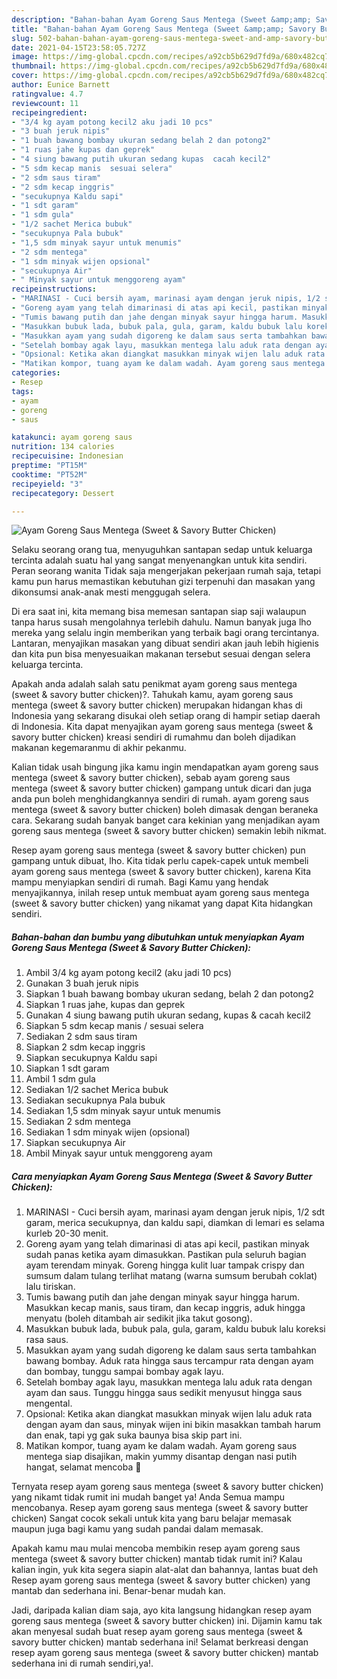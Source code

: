 ```yaml
---
description: "Bahan-bahan Ayam Goreng Saus Mentega (Sweet &amp;amp; Savory Butter Chicken) yang nikmat Untuk Jualan"
title: "Bahan-bahan Ayam Goreng Saus Mentega (Sweet &amp;amp; Savory Butter Chicken) yang nikmat Untuk Jualan"
slug: 502-bahan-bahan-ayam-goreng-saus-mentega-sweet-and-amp-savory-butter-chicken-yang-nikmat-untuk-jualan
date: 2021-04-15T23:58:05.727Z
image: https://img-global.cpcdn.com/recipes/a92cb5b629d7fd9a/680x482cq70/ayam-goreng-saus-mentega-sweet-savory-butter-chicken-foto-resep-utama.jpg
thumbnail: https://img-global.cpcdn.com/recipes/a92cb5b629d7fd9a/680x482cq70/ayam-goreng-saus-mentega-sweet-savory-butter-chicken-foto-resep-utama.jpg
cover: https://img-global.cpcdn.com/recipes/a92cb5b629d7fd9a/680x482cq70/ayam-goreng-saus-mentega-sweet-savory-butter-chicken-foto-resep-utama.jpg
author: Eunice Barnett
ratingvalue: 4.7
reviewcount: 11
recipeingredient:
- "3/4 kg ayam potong kecil2 aku jadi 10 pcs"
- "3 buah jeruk nipis"
- "1 buah bawang bombay ukuran sedang belah 2 dan potong2"
- "1 ruas jahe kupas dan geprek"
- "4 siung bawang putih ukuran sedang kupas  cacah kecil2"
- "5 sdm kecap manis  sesuai selera"
- "2 sdm saus tiram"
- "2 sdm kecap inggris"
- "secukupnya Kaldu sapi"
- "1 sdt garam"
- "1 sdm gula"
- "1/2 sachet Merica bubuk"
- "secukupnya Pala bubuk"
- "1,5 sdm minyak sayur untuk menumis"
- "2 sdm mentega"
- "1 sdm minyak wijen opsional"
- "secukupnya Air"
- " Minyak sayur untuk menggoreng ayam"
recipeinstructions:
- "MARINASI - Cuci bersih ayam, marinasi ayam dengan jeruk nipis, 1/2 sdt garam, merica secukupnya, dan kaldu sapi, diamkan di lemari es selama kurleb 20-30 menit."
- "Goreng ayam yang telah dimarinasi di atas api kecil, pastikan minyak sudah panas ketika ayam dimasukkan. Pastikan pula seluruh bagian ayam terendam minyak. Goreng hingga kulit luar tampak crispy dan sumsum dalam tulang terlihat matang (warna sumsum berubah coklat) lalu tiriskan."
- "Tumis bawang putih dan jahe dengan minyak sayur hingga harum. Masukkan kecap manis, saus tiram, dan kecap inggris, aduk hingga menyatu (boleh ditambah air sedikit jika takut gosong)."
- "Masukkan bubuk lada, bubuk pala, gula, garam, kaldu bubuk lalu koreksi rasa saus."
- "Masukkan ayam yang sudah digoreng ke dalam saus serta tambahkan bawang bombay. Aduk rata hingga saus tercampur rata dengan ayam dan bombay, tunggu sampai bombay agak layu."
- "Setelah bombay agak layu, masukkan mentega lalu aduk rata dengan ayam dan saus. Tunggu hingga saus sedikit menyusut hingga saus mengental."
- "Opsional: Ketika akan diangkat masukkan minyak wijen lalu aduk rata dengan ayam dan saus, minyak wijen ini bikin masakkan tambah harum dan enak, tapi yg gak suka baunya bisa skip part ini."
- "Matikan kompor, tuang ayam ke dalam wadah. Ayam goreng saus mentega siap disajikan, makin yummy disantap dengan nasi putih hangat, selamat mencoba 🧡"
categories:
- Resep
tags:
- ayam
- goreng
- saus

katakunci: ayam goreng saus 
nutrition: 134 calories
recipecuisine: Indonesian
preptime: "PT15M"
cooktime: "PT52M"
recipeyield: "3"
recipecategory: Dessert

---
```



![Ayam Goreng Saus Mentega (Sweet &amp; Savory Butter Chicken)](https://img-global.cpcdn.com/recipes/a92cb5b629d7fd9a/680x482cq70/ayam-goreng-saus-mentega-sweet-savory-butter-chicken-foto-resep-utama.jpg)

Selaku seorang orang tua, menyuguhkan santapan sedap untuk keluarga tercinta adalah suatu hal yang sangat menyenangkan untuk kita sendiri. Peran seorang  wanita Tidak saja mengerjakan pekerjaan rumah saja, tetapi kamu pun harus memastikan kebutuhan gizi terpenuhi dan masakan yang dikonsumsi anak-anak mesti menggugah selera.

Di era  saat ini, kita memang bisa memesan santapan siap saji walaupun tanpa harus susah mengolahnya terlebih dahulu. Namun banyak juga lho mereka yang selalu ingin memberikan yang terbaik bagi orang tercintanya. Lantaran, menyajikan masakan yang dibuat sendiri akan jauh lebih higienis dan kita pun bisa menyesuaikan makanan tersebut sesuai dengan selera keluarga tercinta. 



Apakah anda adalah salah satu penikmat ayam goreng saus mentega (sweet &amp; savory butter chicken)?. Tahukah kamu, ayam goreng saus mentega (sweet &amp; savory butter chicken) merupakan hidangan khas di Indonesia yang sekarang disukai oleh setiap orang di hampir setiap daerah di Indonesia. Kita dapat menyajikan ayam goreng saus mentega (sweet &amp; savory butter chicken) kreasi sendiri di rumahmu dan boleh dijadikan makanan kegemaranmu di akhir pekanmu.

Kalian tidak usah bingung jika kamu ingin mendapatkan ayam goreng saus mentega (sweet &amp; savory butter chicken), sebab ayam goreng saus mentega (sweet &amp; savory butter chicken) gampang untuk dicari dan juga anda pun boleh menghidangkannya sendiri di rumah. ayam goreng saus mentega (sweet &amp; savory butter chicken) boleh dimasak dengan beraneka cara. Sekarang sudah banyak banget cara kekinian yang menjadikan ayam goreng saus mentega (sweet &amp; savory butter chicken) semakin lebih nikmat.

Resep ayam goreng saus mentega (sweet &amp; savory butter chicken) pun gampang untuk dibuat, lho. Kita tidak perlu capek-capek untuk membeli ayam goreng saus mentega (sweet &amp; savory butter chicken), karena Kita mampu menyiapkan sendiri di rumah. Bagi Kamu yang hendak menyajikannya, inilah resep untuk membuat ayam goreng saus mentega (sweet &amp; savory butter chicken) yang nikamat yang dapat Kita hidangkan sendiri.

<!--inarticleads1-->

##### Bahan-bahan dan bumbu yang dibutuhkan untuk menyiapkan Ayam Goreng Saus Mentega (Sweet &amp; Savory Butter Chicken):

1. Ambil 3/4 kg ayam potong kecil2 (aku jadi 10 pcs)
1. Gunakan 3 buah jeruk nipis
1. Siapkan 1 buah bawang bombay ukuran sedang, belah 2 dan potong2
1. Siapkan 1 ruas jahe, kupas dan geprek
1. Gunakan 4 siung bawang putih ukuran sedang, kupas &amp; cacah kecil2
1. Siapkan 5 sdm kecap manis / sesuai selera
1. Sediakan 2 sdm saus tiram
1. Siapkan 2 sdm kecap inggris
1. Siapkan secukupnya Kaldu sapi
1. Siapkan 1 sdt garam
1. Ambil 1 sdm gula
1. Sediakan 1/2 sachet Merica bubuk
1. Sediakan secukupnya Pala bubuk
1. Sediakan 1,5 sdm minyak sayur untuk menumis
1. Sediakan 2 sdm mentega
1. Sediakan 1 sdm minyak wijen (opsional)
1. Siapkan secukupnya Air
1. Ambil  Minyak sayur untuk menggoreng ayam




<!--inarticleads2-->

##### Cara menyiapkan Ayam Goreng Saus Mentega (Sweet &amp; Savory Butter Chicken):

1. MARINASI - Cuci bersih ayam, marinasi ayam dengan jeruk nipis, 1/2 sdt garam, merica secukupnya, dan kaldu sapi, diamkan di lemari es selama kurleb 20-30 menit.
1. Goreng ayam yang telah dimarinasi di atas api kecil, pastikan minyak sudah panas ketika ayam dimasukkan. Pastikan pula seluruh bagian ayam terendam minyak. Goreng hingga kulit luar tampak crispy dan sumsum dalam tulang terlihat matang (warna sumsum berubah coklat) lalu tiriskan.
1. Tumis bawang putih dan jahe dengan minyak sayur hingga harum. Masukkan kecap manis, saus tiram, dan kecap inggris, aduk hingga menyatu (boleh ditambah air sedikit jika takut gosong).
1. Masukkan bubuk lada, bubuk pala, gula, garam, kaldu bubuk lalu koreksi rasa saus.
1. Masukkan ayam yang sudah digoreng ke dalam saus serta tambahkan bawang bombay. Aduk rata hingga saus tercampur rata dengan ayam dan bombay, tunggu sampai bombay agak layu.
1. Setelah bombay agak layu, masukkan mentega lalu aduk rata dengan ayam dan saus. Tunggu hingga saus sedikit menyusut hingga saus mengental.
1. Opsional: Ketika akan diangkat masukkan minyak wijen lalu aduk rata dengan ayam dan saus, minyak wijen ini bikin masakkan tambah harum dan enak, tapi yg gak suka baunya bisa skip part ini.
1. Matikan kompor, tuang ayam ke dalam wadah. Ayam goreng saus mentega siap disajikan, makin yummy disantap dengan nasi putih hangat, selamat mencoba 🧡




Ternyata resep ayam goreng saus mentega (sweet &amp; savory butter chicken) yang nikamt tidak rumit ini mudah banget ya! Anda Semua mampu mencobanya. Resep ayam goreng saus mentega (sweet &amp; savory butter chicken) Sangat cocok sekali untuk kita yang baru belajar memasak maupun juga bagi kamu yang sudah pandai dalam memasak.

Apakah kamu mau mulai mencoba membikin resep ayam goreng saus mentega (sweet &amp; savory butter chicken) mantab tidak rumit ini? Kalau kalian ingin, yuk kita segera siapin alat-alat dan bahannya, lantas buat deh Resep ayam goreng saus mentega (sweet &amp; savory butter chicken) yang mantab dan sederhana ini. Benar-benar mudah kan. 

Jadi, daripada kalian diam saja, ayo kita langsung hidangkan resep ayam goreng saus mentega (sweet &amp; savory butter chicken) ini. Dijamin kamu tak akan menyesal sudah buat resep ayam goreng saus mentega (sweet &amp; savory butter chicken) mantab sederhana ini! Selamat berkreasi dengan resep ayam goreng saus mentega (sweet &amp; savory butter chicken) mantab sederhana ini di rumah sendiri,ya!.

